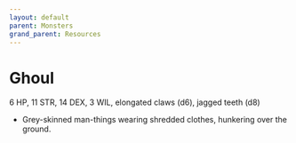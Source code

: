 ```yaml
---
layout: default
parent: Monsters
grand_parent: Resources
---
```


# Ghoul

6 HP,  11 STR, 14 DEX, 3 WIL, elongated claws (d6), jagged teeth (d8)

- Grey-skinned man-things wearing shredded clothes, hunkering over the ground.
